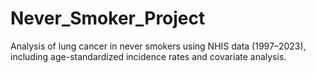 # Never_Smoker_Project
Analysis of lung cancer in never smokers using NHIS data (1997–2023), including age-standardized incidence rates and covariate analysis.
